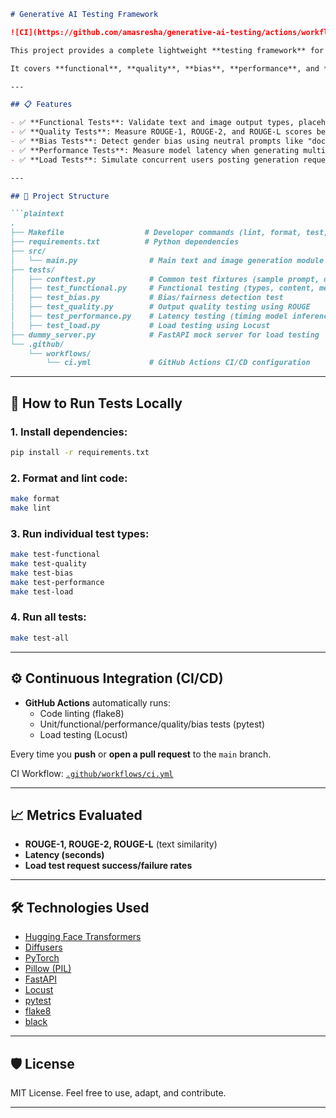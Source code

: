 ```markdown
# Generative AI Testing Framework

![CI](https://github.com/amasresha/generative-ai-testing/actions/workflows/ci.yml/badge.svg)

This project provides a complete lightweight **testing framework** for validating **Generative AI systems** (text and image generation).

It covers **functional**, **quality**, **bias**, **performance**, and **load** testing — with CI/CD support using GitHub Actions.

---

## 📋 Features

- ✅ **Functional Tests**: Validate text and image output types, placeholder handling, and prompt relevance.
- ✅ **Quality Tests**: Measure ROUGE-1, ROUGE-2, and ROUGE-L scores between outputs and references.
- ✅ **Bias Tests**: Detect gender bias using neutral prompts like "doctor" and "nurse."
- ✅ **Performance Tests**: Measure model latency when generating multiple images.
- ✅ **Load Tests**: Simulate concurrent users posting generation requests (using Locust).

---

## 📂 Project Structure

```plaintext
.
├── Makefile                  # Developer commands (lint, format, test, load test)
├── requirements.txt          # Python dependencies
├── src/
│   └── main.py                # Main text and image generation module
├── tests/
│   ├── conftest.py            # Common test fixtures (sample prompt, outputs)
│   ├── test_functional.py     # Functional testing (types, content, metrics)
│   ├── test_bias.py           # Bias/fairness detection test
│   ├── test_quality.py        # Output quality testing using ROUGE
│   ├── test_performance.py    # Latency testing (timing model inference)
│   ├── test_load.py           # Load testing using Locust
├── dummy_server.py            # FastAPI mock server for load testing
└── .github/
    └── workflows/
        └── ci.yml             # GitHub Actions CI/CD configuration
```

---

## 🚀 How to Run Tests Locally

### 1. Install dependencies:

```bash
pip install -r requirements.txt
```

### 2. Format and lint code:

```bash
make format
make lint
```

### 3. Run individual test types:

```bash
make test-functional
make test-quality
make test-bias
make test-performance
make test-load
```

### 4. Run all tests:

```bash
make test-all
```

---

## ⚙️ Continuous Integration (CI/CD)

- **GitHub Actions** automatically runs:
  - Code linting (flake8)
  - Unit/functional/performance/quality/bias tests (pytest)
  - Load testing (Locust)

Every time you **push** or **open a pull request** to the `main` branch.

CI Workflow: [`.github/workflows/ci.yml`](.github/workflows/ci.yml)

---

## 📈 Metrics Evaluated

- **ROUGE-1, ROUGE-2, ROUGE-L** (text similarity)
- **Latency (seconds)**
- **Load test request success/failure rates**

---

## 🛠 Technologies Used

- [Hugging Face Transformers](https://huggingface.co/docs/transformers/)
- [Diffusers](https://huggingface.co/docs/diffusers/)
- [PyTorch](https://pytorch.org/)
- [Pillow (PIL)](https://pillow.readthedocs.io/)
- [FastAPI](https://fastapi.tiangolo.com/)
- [Locust](https://locust.io/)
- [pytest](https://docs.pytest.org/)
- [flake8](https://flake8.pycqa.org/)
- [black](https://black.readthedocs.io/en/stable/)

---

## 🛡️ License

MIT License. Feel free to use, adapt, and contribute.

---